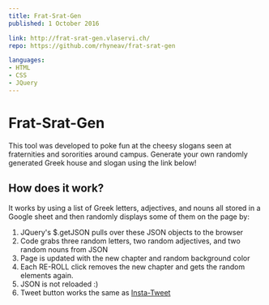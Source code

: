 ```yaml
---
title: Frat-Srat-Gen
published: 1 October 2016

link: http://frat-srat-gen.vlaservi.ch/
repo: https://github.com/rhyneav/frat-srat-gen

languages:
- HTML
- CSS
- JQuery
---
```


# Frat-Srat-Gen

This tool was developed to poke fun at the cheesy slogans seen at fraternities and sororities around campus. Generate your own randomly generated Greek house and slogan using the link below!

## How does it work?

It works by using a list of Greek letters, adjectives, and nouns all stored in a Google sheet and then randomly displays some of them on the page by: 

1. JQuery's $.getJSON pulls over these JSON objects to the browser
2. Code grabs three random letters, two random adjectives, and two random nouns from JSON
3. Page is updated with the new chapter and random background color
4. Each RE-ROLL click removes the new chapter and gets the random elements again.
5. JSON is not reloaded :)
6. Tweet button works the same as [Insta-Tweet](/side/insta-tweet/)